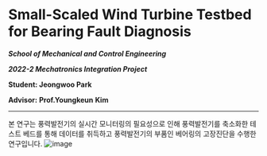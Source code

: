 # **Small-Scaled Wind Turbine Testbed for Bearing Fault Diagnosis** 

***School of Mechanical and Control Engineering***

***2022-2 Mechatronics Integration Project***



**Student: Jeongwoo Park**

**Advisor:**  **Prof.Youngkeun** **Kim**

-----------------------

본 연구는 풍력발전기의 실시간 모니터링의 필요성으로 인해 풍력발전기를 축소화한 테스트 베드를 통해 데이터를 취득하고 풍력발전기의 부품인 베어링의 고장진단을 수행한 연구입니다. 
![image](https://user-images.githubusercontent.com/84221531/208964624-de3da554-c9ac-42ee-81f6-416f54acf72c.png)
